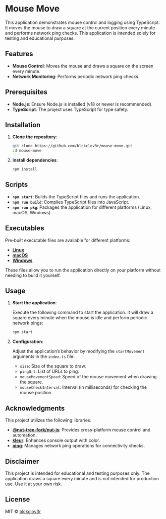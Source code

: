 # Mouse Move

This application demonstrates mouse control and logging using TypeScript. It moves the mouse to draw a square at the
current position every minute and performs network ping checks. This application is intended solely for testing and
educational purposes.

## Features

- **Mouse Control**: Moves the mouse and draws a square on the screen every minute.
- **Network Monitoring**: Performs periodic network ping checks.

## Prerequisites

- **Node.js**: Ensure Node.js is installed (v18 or newer is recommended).
- **TypeScript**: The project uses TypeScript for type safety.

## Installation

1. **Clone the repository**:

    ```sh
    git clone https://github.com/blckclov3r/mouse-move.git
    cd mouse-move
    ```

2. **Install dependencies**:

    ```sh
    npm install
    ```

## Scripts

- **`npm start`**: Builds the TypeScript files and runs the application.
- **`npm run build`**: Compiles TypeScript files into JavaScript.
- **`npm run pkg`**: Packages the application for different platforms (Linux, macOS, Windows).

## Executables

Pre-built executable files are available for different platforms:

- **[Linux](https://raw.githubusercontent.com/blckclov3r/mouse-move/master/app-linux)**
- **[macOS](https://raw.githubusercontent.com/blckclov3r/mouse-move/master/app-macos)**
- **[Windows](https://raw.githubusercontent.com/blckclov3r/mouse-move/master/app-win.exe)**

These files allow you to run the application directly on your platform without needing to build it yourself.

## Usage

1. **Start the application**:

   Execute the following command to start the application. It will draw a square every minute when the mouse is idle and
   perform periodic network pings:

    ```sh
    npm start
    ```

2. **Configuration**:

   Adjust the application’s behavior by modifying the `startMovement` arguments in the `index.ts` file:

    - `size`: Size of the square to draw.
    - `pingUrl`: List of URLs to ping.
    - `mouseMovementSpeed`: Speed of the mouse movement when drawing the square.
    - `mouseCheckInterval`: Interval (in milliseconds) for checking the mouse position.

## Acknowledgments

This project utilizes the following libraries:

- **[@nut-tree-fork/nut-js](https://github.com/nut-tree/nut.js)**: Provides cross-platform mouse control and automation.
- **[kleur](https://github.com/lukeed/kleur)**: Enhances console output with color.
- **[ping](https://github.com/danielzzz/node-ping)**: Manages network ping operations for connectivity checks.

## Disclaimer

This project is intended for educational and testing purposes only. The application draws a square every minute and is
not intended for production use. Use it at your own risk.

## License

MIT &copy; [blckclov3r](https://github.com/blckclov3r/mouse-move?tab=MIT-1-ov-file)
